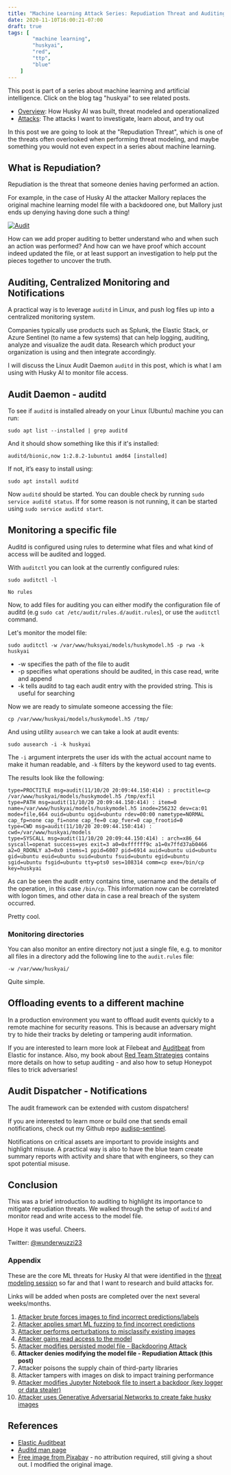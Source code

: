 ```yaml
---
title: "Machine Learning Attack Series: Repudiation Threat and Auditing"
date: 2020-11-10T16:00:21-07:00
draft: true
tags: [
        "machine learning",
        "huskyai",
        "red",
        "ttp",
        "blue"
    ]
---
```


This post is part of a series about machine learning and artificial intelligence. Click on the blog tag "huskyai" to see related posts. 

* [Overview](/blog/posts/2020/machine-learning-attack-series-overview/): How Husky AI was built, threat modeled and operationalized
* [Attacks](#appendix): The attacks I want to investigate, learn about, and try out

In this post we are going to look at the "Repudiation Threat", which is one of the threats often overlooked when performing threat modeling, and maybe something you would not even expect in a series about machine learning.


## What is Repudiation?

Repudiation is the threat that someone denies having performed an action. 

For example, in the case of Husky AI the attacker Mallory replaces the original machine learning model file with a backdoored one, but Mallory just ends up denying having done such a thing!

[![Audit](/blog/images/2020/audit.png)](/blog/images/2020/audit.png)

How can we add proper auditing to better understand who and when such an action was performed? And how can we have proof which account indeed updated the file, or at least support an investigation to help put the pieces together to uncover the truth.

## Auditing, Centralized Monitoring and Notifications

A practical way is to leverage `auditd` in Linux, and push log files up into a centralized monitoring system. 

Companies typically use products such as Splunk, the Elastic Stack, or Azure Sentinel (to name a few systems) that can help logging, auditing, analyze and visualize the audit data. Research which product your organization is using and then integrate accordingly.

I will discuss the Linux Audit Daemon `auditd` in this post, which is what I am using with Husky AI to monitor file access.

## Audit Daemon - auditd

To see if `auditd` is installed already on your Linux (Ubuntu) machine you can run:

```
sudo apt list --installed | grep auditd
```

And it should show something like this if it's installed:

```
auditd/bionic,now 1:2.8.2-1ubuntu1 amd64 [installed]
```

If not, it’s easy to install using:

```
sudo apt install auditd
```

Now `auditd` should be started. You can double check by running `sudo service auditd status`. If for some reason is not running, it can be started using `sudo service auditd start`.

## Monitoring a specific file 

Auditd is configured using rules to determine what files and what kind of access will be audited and logged. 

With `auditctl` you can look at the currently configured rules:

```
sudo auditctl -l

No rules
```

Now, to add files for auditing you can either modify the configuration file of auditd (e.g `sudo cat /etc/audit/rules.d/audit.rules`), or use the `auditctl` command.

Let's monitor the model file:

```
sudo auditctl -w /var/www/huksyai/models/huskymodel.h5 -p rwa -k huskyai
```

* -w specifies the path of the file to audit
* -p specifies what operations should be audited, in this case read, write and append
* -k tells auditd to tag each audit entry with the provided string. This is useful for searching

Now we are ready to simulate someone accessing the file:

```
cp /var/www/huskyai/models/huskymodel.h5 /tmp/
```

And using utility `ausearch` we can take a look at audit events:

```
sudo ausearch -i -k huskyai 
```

The `-i` argument interprets the user ids with the actual account name to make it human readable, and `-k` filters by the keyword used to tag events.

The results look like the following:

```
type=PROCTITLE msg=audit(11/10/20 20:09:44.150:414) : proctitle=cp /var/www/huskyai/models/huskymodel.h5 /tmp/exfil 
type=PATH msg=audit(11/10/20 20:09:44.150:414) : item=0 name=/var/www/huskyai/models/huskymodel.h5 inode=256232 dev=ca:01 mode=file,664 ouid=ubuntu ogid=ubuntu rdev=00:00 nametype=NORMAL cap_fp=none cap_fi=none cap_fe=0 cap_fver=0 cap_frootid=0 
type=CWD msg=audit(11/10/20 20:09:44.150:414) : cwd=/var/www/huskyai/models 
type=SYSCALL msg=audit(11/10/20 20:09:44.150:414) : arch=x86_64 syscall=openat success=yes exit=3 a0=0xffffff9c a1=0x7ffd37ab0466 a2=O_RDONLY a3=0x0 items=1 ppid=6007 pid=6914 auid=ubuntu uid=ubuntu gid=ubuntu euid=ubuntu suid=ubuntu fsuid=ubuntu egid=ubuntu sgid=ubuntu fsgid=ubuntu tty=pts0 ses=108314 comm=cp exe=/bin/cp key=huskyai 
```

As can be seen the audit entry contains time, username and the details of the operation, in this case `/bin/cp`. This information now can be correlated with logon times, and other data in case a real breach of the system occurred.

Pretty cool. 

### Monitoring directories

You can also monitor an entire directory not just a single file, e.g. to monitor all files in a directory add the following line to the `audit.rules` file:

`-w /var/www/huskyai/`

Quite simple.

## Offloading events to a different machine

In a production environment you want to offload audit events quickly to a remote machine for security reasons. This is because an adversary might try to hide their tracks by deleting or tampering audit information. 

If you are interested to learn more look at Filebeat and [Auditbeat](https://www.elastic.co/beats/auditbeat) from Elastic for instance. Also, my book about [Red Team Strategies](https://www.amazon.com/gp/product/1838828869/ref=as_li_tl?ie=UTF8&tag=wunderwuzzi-20&camp=1789&creative=9325&linkCode=as2&creativeASIN=1838828869&linkId=07bfd6b729fbc2b2904160e0e16c337f) contains more details on how to setup auditing - and also how to setup Honeypot files to trick adversaries!

## Audit Dispatcher - Notifications

The audit framework can be extended with custom dispatchers!

If you are interested to learn more or build one that sends email notifications, check out my Github repo [audisp-sentinel](https://github.com/wunderwuzzi23/audisp-sentinel/).

Notifications on critical assets are important to provide insights and highlight misuse. A practical way is also to have the blue team create summary reports with activity and share that with engineers, so they can spot potential misuse.


## Conclusion

This was a brief introduction to auditing to highlight its importance to mitigate repudiation threats. We walked through the setup of `auditd` and monitor read and write access to the model file. 

Hope it was useful. Cheers.


Twitter: [@wunderwuzzi23](https://twitter.com/wunderwuzzi23)


### Appendix 

These are the core ML threats for Husky AI that were identified in the [threat modeling session](/blog/posts/2020/husky-ai-threat-modeling-machine-learning/) so far and that I want to research and build attacks for. 

Links will be added when posts are completed over the next several weeks/months.

1. [Attacker brute forces images to find incorrect predictions/labels](/blog/posts/2020/husky-ai-machine-learning-attack-bruteforce/) 
2. [Attacker applies smart ML fuzzing to find incorrect predictions](/blog/posts/2020/husky-ai-machine-learning-attack-smart-fuzz/) 
2. [Attacker performs perturbations to misclassify existing images](/blog/posts/2020/husky-ai-machine-learning-attack-perturbation-external/) 
3. [Attacker gains read access to the model](/blog/posts/2020/husky-ai-machine-learning-model-stealing.md/) 
4. [Attacker modifies persisted model file - Backdooring Attack](/blog/posts/2020/husky-ai-machine-learning-backdoor-model/)
5. **Attacker denies modifying the model file - Repudiation Attack (this post)**
6. Attacker poisons the supply chain of third-party libraries 
7. Attacker tampers with images on disk to impact training performance
8. [Attacker modifies Jupyter Notebook file to insert a backdoor (key logger or data stealer)](/blog/posts/2020/cve-2020-16977-vscode-microsoft-python-extension-remote-code-execution/)
9. [Attacker uses Generative Adversarial Networks to create fake husky images](/blog/posts/2020/machine-learning-attack-series-generative-adversarial-networks-gan/)

## References

* [Elastic Auditbeat](https://www.elastic.co/beats/auditbeat)
* [Auditd man page](https://linux.die.net/man/8/auditd)
* [Free image from Pixabay](https://pixabay.com/illustrations/audit-report-verification-magnifier-4576720/) - no attribution required, still giving a shout out. I modified the original image.
